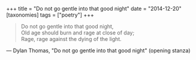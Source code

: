 +++
title = "Do not go gentle into that good night"
date = "2014-12-20"
[taxonomies]
tags = ["poetry"]
+++

> Do not go gentle into that good night,  
> Old age should burn and rage at close of day;  
> Rage, rage against the dying of the light.

— Dylan Thomas, "Do not go gentle into that good night" (opening stanza)